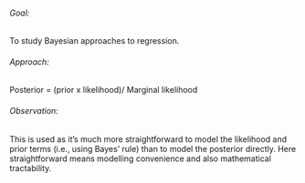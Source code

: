 ###### Goal:

To study Bayesian approaches to regression.

###### Approach:

Posterior = (prior x likelihood)/ Marginal likelihood

###### Observation:

This is used as it’s much more straightforward to model the likelihood and prior terms (i.e., using Bayes’ rule) than to model the posterior directly. Here straightforward means modelling convenience and also mathematical tractability.
